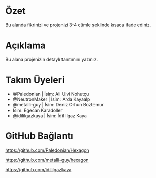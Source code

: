 # Özet

Bu alanda fikrinizi ve projenizi 3-4 cümle şeklinde kısaca ifade ediniz.

# Açıklama

Bu alana projenizin detaylı tanıtımını yazınız.

# Takım Üyeleri
 - @Paledonian | İsim: Ali Ulvi Nohutçu
 - @NeutronMaker | İsim: Arda Kayaalp
 - @metalli-guy | İsim: Deniz Orhun Boztemur
 - İsim: Egecan Karadöller
 - @idililgazkaya | İsim: İdil Ilgaz Kaya
 
# GitHub Bağlantı

https://github.com/Paledonian/Hexagon

https://github.com/metalli-guy/hexagon

https://github.com/idililgazkaya
